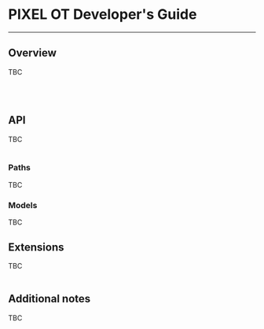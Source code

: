 # PIXEL OT Developer's Guide 



---

## Overview
<div align="justify">

TBC
</div>
<br/><br/>

## API
<div align="justify">
   
TBC
<br/><br/>

</div>


### Paths

TBC


### Models
<div align="justify">
TBC
<br/>
</div>

## Extensions
<div align="justify">
   
TBC
<br/><br/>

</div>

## Additional notes
<div align="justify">
   
TBC
<br/><br/>

</div>
 
